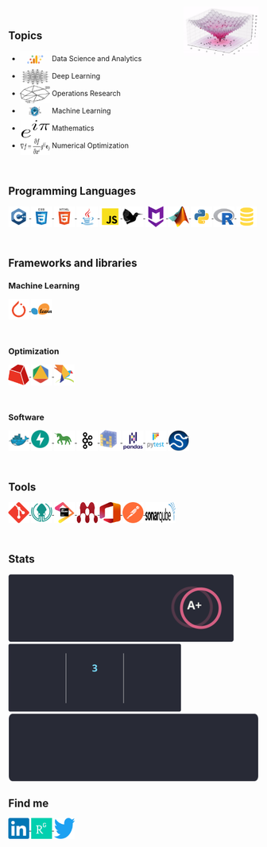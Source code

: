 <a href="https://github.com/nschloe/optimesh">
  <img src="img/pso_ackley.webp" align="right" width="30%"/>
</a>

<br>

## Topics

- <a target="_blank"> <img align="center" src="img/topics/analytics.svg" height="35px" width="60px"/> </a> Data Science and Analytics
- <a target="_blank"> <img align="center" src="img/topics/deep_learning.svg" height="35px" width="60px"/> </a> Deep Learning
- <a target="_blank"> <img align="center" src="img/topics/simplex.svg" height="35px" width="60px"/> </a> Operations Research
- <a target="_blank"> <img align="center" src="img/topics/ml.svg" height="35px" width="60px"/> </a> Machine Learning
- <a target="_blank"> <img align="center" src="img/topics/euler.svg" height="35px" width="60px"/> </a> Mathematics
- <a target="_blank"> <img align="center" src="img/topics/gradient.svg" height="35px" width="60px"/> </a> Numerical Optimization

<br>

## Programming Languages

<a href="https://cplusplus.com/" target="_blank"> <img align="center" src="img/icons/programming_languages/c++.svg" alt="C++" height="42px" width="42px"/> </a>
<a href="https://developer.mozilla.org/en-US/docs/Web/CSS" target="_blank"> <img align="center" src="img/icons/programming_languages/css.svg" alt="CSS" height="42px" width="42px"/> </a>
<a href="https://developer.mozilla.org/en-US/docs/Web/HTML" target="_blank"> <img align="center" src="img/icons/programming_languages/html.svg" alt="HTML" height="42px" width="42px"/> </a>
<a href="https://www.java.com/en/" target="_blank"> <img align="center" src="img/icons/programming_languages/java.svg" alt="Java" height="42px" width="42px"/> </a>
<a href="https://www.javascript.com/" target="_blank"> <img align="center" src="img/icons/programming_languages/javascript.svg" alt="JavaScript" height="42px" width="42px"/> </a>
<a href="https://www.latex-project.org/" target="_blank"> <img align="center" src="img/icons/programming_languages/latex.svg" alt="LaTeX" height="42px" width="42px"/> </a>
<a href="https://www.markdownguide.org/" target="_blank"> <img align="center" src="img/icons/programming_languages/markdown.svg" alt="Markdown" height="42px" width="42px"/> </a>
<a href="https://www.mathworks.com/products/matlab.html" target="_blank"> <img align="center" src="img/icons/programming_languages/matlab.svg" alt="Matlab" height="42px" width="42px"/> </a>
<a href="https://www.python.org/" target="_blank"> <img align="center" src="img/icons/programming_languages/python.svg" alt="Python" height="42px" width="42px"/> </a>
<a href="https://www.r-project.org/" target="_blank"> <img align="center" src="img/icons/programming_languages/r.svg" alt="R" height="42px" width="42px"/> </a>
<a href="https://www.w3schools.com/sql/" target="_blank"> <img align="center" src="img/icons/programming_languages/sql.svg" alt="SQL" height="42px" width="42px"/> </a>

<br>

## Frameworks and libraries

### Machine Learning

<a href="https://pytorch.org/" target="_blank"> <img align="center" src="img/icons/frameworks_libraries/machine_learning/pytorch.svg" alt="Pytorch" height="42px" width="42px"/> </a>
<a href="https://scikit-learn.org/stable/" target="_blank"> <img align="center" src="img/icons/frameworks_libraries/machine_learning/scikitlearn.svg" alt="Scikit-learn" height="42px" width="42px"/> </a>

<br>

### Optimization

<a href="https://www.gurobi.com/" target="_blank"> <img align="center" src="img/icons/frameworks_libraries/optimization/gurobi.svg" alt="Gurobi" height="42px" width="42px"/> </a>
<a href="https://developers.google.com/optimization" target="_blank"> <img align="center" src="img/icons/frameworks_libraries/optimization/ortools.svg" alt="ORTools" height="42px" width="42px"/> </a>
<a href="http://www.pyomo.org/" target="_blank"> <img align="center" src="img/icons/frameworks_libraries/optimization/pyomo.svg" alt="Pyomo" height="42px" width="42px"/> </a>

<br>

### Software

<a href="https://www.docker.com/" target="_blank"> <img align="center" src="img/icons/frameworks_libraries/software/docker.svg" alt="Docker" height="42px" width="42px"/> </a>
<a href="https://fastapi.tiangolo.com/" target="_blank"> <img align="center" src="img/icons/frameworks_libraries/software/fastapi.svg" alt="FastAPI" height="42px" width="42px"/> </a>
<a href="https://gunicorn.org/" target="_blank"> <img align="center" src="img/icons/frameworks_libraries/software/gunicorn.svg" alt="Gunicorn" height="42px" width="42px"/> </a>
<a href="https://kafka.apache.org/" target="_blank"> <img align="center" src="img/icons/frameworks_libraries/software/kafka.svg" alt="Kafka" height="42px" width="42px"/> </a>
<a href="https://numpy.org/" target="_blank"> <img align="center" src="img/icons/frameworks_libraries/software/numpy.svg" alt="Numpy" height="42px" width="42px"/> </a>
<a href="https://pandas.pydata.org/" target="_blank"> <img align="center" src="img/icons/frameworks_libraries/software/pandas.svg" alt="Pandas" height="42px" width="42px"/> </a>
<a href="https://docs.pytest.org/en/7.3.x/" target="_blank"> <img align="center" src="img/icons/frameworks_libraries/software/pytest.svg" alt="Pytest" height="42px" width="42px"/> </a>
<a href="https://scipy.org/" target="_blank"> <img align="center" src="img/icons/frameworks_libraries/software/scipy.svg" alt="Scipy" height="42px" width="42px"/> </a>

<br>

## Tools

<a href="https://pytorch.org/" target="_blank"> <img align="center" src="img/icons/tools/git.svg" alt="Git" height="42px" width="42px"/> </a>
<a href="https://pytorch.org/" target="_blank"> <img align="center" src="img/icons/tools/gitkraken.svg" alt="GitKraken" height="42px" width="42px"/> </a>
<a href="https://pytorch.org/" target="_blank"> <img align="center" src="img/icons/tools/jetbrains.svg" alt="JetBrains" height="42px" width="42px"/> </a>
<a href="https://pytorch.org/" target="_blank"> <img align="center" src="img/icons/tools/mendeley.svg" alt="Mendeley" height="42px" width="42px" width="42px"/> </a>
<a href="https://pytorch.org/" target="_blank"> <img align="center" src="img/icons/tools/office.svg" alt="Office" height="42px" width="42px"/> </a>
<a href="https://pytorch.org/" target="_blank"> <img align="center" src="img/icons/tools/postman.svg" alt="Postman" height="42px" width="42px"/> </a>
<a href="https://pytorch.org/" target="_blank"> <img align="center" src="img/icons/tools/sonarlint.svg" alt="SonarQube" height="42px" width="60px"/> </a>

<br>

## Stats

<a href="https://github.com/jfranc38">
  <img height="137px" src="img/stats/stars-tier.svg"/>
  <img height="137px" src="img/stats/streak.svg"/>
  <img height="137px" src="img/stats/languages.svg"/>
</a>

<br>

## Find me

<a href="https://www.linkedin.com/in/juliofranco24/" target="_blank"> <img align="center" src="img/icons/social_media/in.svg" alt="LinkedIn" height="42px" width="42px"/> </a>
<a href="https://www.researchgate.net/profile/Julio-Franco-Ardila" target="_blank"> <img align="center" src="img/icons/social_media/research_gate.svg" alt="ResearchGate" height="42px" width="42px"/> </a>
<a href="https://twitter.com/jfranc38" target="_blank"> <img align="center" src="img/icons/social_media/twitter.svg" alt="Twitter" height="42px" width="42px"/> </a>
